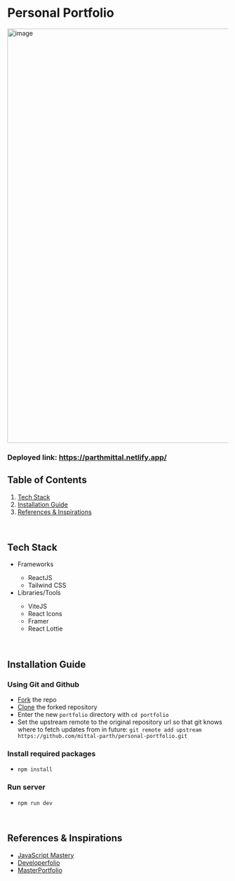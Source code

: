 # Personal Portfolio

<img width="945" alt="image" src="https://user-images.githubusercontent.com/76661350/193249886-79f3d04a-47c0-4b4b-93a6-23c32cf762f1.png">

### Deployed link: https://parthmittal.netlify.app/

## Table of Contents

1. [Tech Stack](https://github.com/mittal-parth/personal-portfolioo/edit/contributing/readme.md#tech-stack)
2. [Installation Guide](https://github.com/mittal-parth/personal-portfolio/edit/contributing/readme.md#installation-guide)
3. [References & Inspirations](https://github.com/mittal-parth/personal-portfolioo/edit/contributing/readme.md#references--inspirations)
<br>

## Tech Stack

<ul>
<li>Frameworks</li>
    <ul>
        <li>ReactJS</li>
        <li>Tailwind CSS</li>
    </ul>
<li>Libraries/Tools</li>
    <ul>
        <li>ViteJS</li>
        <li>React Icons</li>
        <li>Framer</li>
        <li>React Lottie</li>
    </ul>
</ul>
<br/>

## Installation Guide 

### Using Git and Github

- [Fork](https://docs.github.com/en/get-started/quickstart/fork-a-repo) the repo
- [Clone](https://docs.github.com/en/get-started/quickstart/contributing-to-projects#cloning-a-fork) the forked repository
- Enter the new `portfolio` directory with `cd portfolio`
- Set the upstream remote to the original repository url so that git knows where to fetch updates from in future: `git remote add upstream https://github.com/mittal-parth/personal-portfolio.git`

### Install required packages
- `npm install`

### Run server
- `npm run dev`

<br/>

## References & Inspirations
- [JavaScript Mastery](https://youtu.be/_oO4Qi5aVZs)
- [Developerfolio](https://developerfolio.js.org/)
- [MasterPortfolio](https://github.com/ashutosh1919/masterPortfolio)
